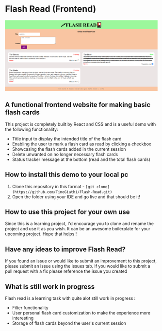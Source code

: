 # Flash Read (Frontend)

![Flash Read Landing Page](/src/flash%20read%20landing%20page.PNG)

## A functional frontend website for making basic flash cards

This project is completely built by React and CSS and is a useful demo with the following functionality:

- Title input to display the intended title of the flash card
- Enabling the user to mark a flash card as read by clicking a checkbox
- Showcasing the flash cards added in the current session
- Delete unwanted on no longer necessary flash cards
- Status tracker message at the bottom (read and the total flash cards)

## How to install this demo to your local pc

1.  Clone this repository in this format - `[git clone](https://github.com/TimoGiathi/Flash-Read.git)`
2.  Open the folder using your IDE and go live and that should be it!

## How to use this project for your own use

Since this is a learning project, I'd encourage you to clone and rename the project and use it as you wish. It can be an awesome boilerplate for your upcoming project. Hope that helps !

## Have any ideas to improve Flash Read?

If you found an issue or would like to submit an improvement to this project, please submit an issue using the issues tab. If you would like to submit a pull request with a fix please reference the issue you created

## What is still work in progress

Flash read is a learning task with quite alot still work in progress :

- Filter functionality
- User personal flash card customization to make the experience more interesting
- Storage of flash cards beyond the user's current session

